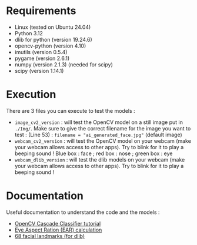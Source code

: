 # Requirements
- Linux (tested on Ubuntu 24.04)
- Python 3.12
- dlib for python (version 19.24.6)
- opencv-python (version 4.10)
- imutils (version 0.5.4)
- pygame (version 2.6.1)
- numpy (version 2.1.3) (needed for scipy)
- scipy (version 1.14.1)

# Execution
There are 3 files you can execute to test the models :
- `image_cv2_version` : will test the OpenCV model on a still image put in `./Img/`. Make sure to give the correct filename for the image you want to test : (Line 53) : `filename = "ai_generated_face.jpg"` (default image)
- `webcam_cv2_version` : will test the OpenCV model on your webcam (make your webcam allows access to other apps). Try to blink for it to play a beeping sound ! Blue box : face ; red box : nose ; green box : eye
- `webcam_dlib_version` : will test the dlib models on your webcam (make your webcam allows access to other apps). Try to blink for it to play a beeping sound !

# Documentation
Useful documentation to understand the code and the models :
- <a href="https://docs.opencv.org/3.4/db/d28/tutorial_cascade_classifier.html">OpenCV Cascade Classifier tutorial</a>
- <a href="https://www.sciencedirect.com/science/article/pii/S2667241322000039">Eye Aspect Ration (EAR) calculation</a>
- <a href="https://www.researchgate.net/profile/Fabrizio-Falchi/publication/338048224/figure/fig1/AS:837860722741255@1576772971540/68-facial-landmarks.jpg">68 facial landmarks (for dlib)</a>

